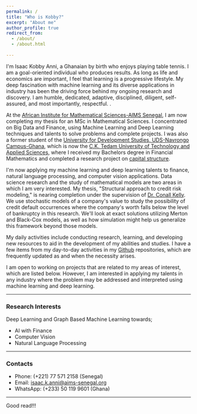 ```yaml
---
permalink: /
title: "Who is Kobby?"
excerpt: "About me"
author_profile: true
redirect_from: 
  - /about/
  - /about.html
 
---
```

I'm Isaac Kobby Anni, a Ghanaian by birth who enjoys playing table tennis. I am a goal-oriented individual who produces results. As long as life and economics are important, I feel that learning is a progressive lifestyle. My deep fascination with machine learning and its diverse applications in industry has been the driving force behind my ongoing research and discovery. I am humble, dedicated, adaptive, disciplined, diligent, self-assured, and most importantly, respectful. . 


At the [African Institute for Mathematical Sciences-AIMS Senegal](https://aims-senegal.org/), I am now completing my thesis for an MSc in Mathematical Sciences.
I concentrated on Big Data and Finance, using Machine Learning and Deep Learning techniques and talents to solve problems and complete projects. I was also a former student of the [University for Development Studies, UDS-Navrongo Campus-Ghana](https://nav.uds.edu.gh/), which is now the [C.K. Tedam University of Technology and Applied Sciences](https://cktutas.edu.gh/), where I received my Bachelors degree in Financial Mathematics and completed a research project on [capital structure](https://www.investopedia.com/terms/c/capitalstructure.asp).

I'm now applying my machine learning and deep learning talents to finance, natural language processing, and computer vision applications. Data science research and the study of mathematical models are two areas in which I am very interested. My thesis, "Structural approach to credit risk modeling," is nearing completion under the supervision of [Dr. Conall Kelly](http://research.ucc.ie/profiles/D019/conall.kelly@ucc.ie). We use stochastic models of a company's value to study the possibility of credit default occurrences where the company's worth falls below the level of bankruptcy in this research. We'll look at exact solutions utilizing Merton and Black-Cox models, as well as how simulation might help us generalize this framework beyond those models.  

My daily activities include conducting research, learning, and developing new resources to aid in the development of my abilities and studies. I have a few items from my day-to-day activities in my [Github](https://github.com/IkeKobby) repositories, which are frequently updated as and when the necessity arises.

I am open to working on projects that are related to my areas of interest, which are listed below. However, I am interested in applying my talents in any industry where the problem may be addressed and interpreted using machine learning and deep learning. 

---
### Research Interests
Deep Learning and Graph Based Machine Learning towards;
- AI with Finance  
- Computer Vision
- Natural Language Processing

---

### Contacts
- Phone: (+221) 77 571 2158 (Senegal) 
- Email: isaac.k.anni@aims-senegal.org
- WhatsApp: (+233) 50 119 9601 (Ghana) 

---
Good read!!!



<!-- Example: editing a markdown file for a talk
![Editing a markdown file for a talk](/images/editing-talk.png)
 -->
